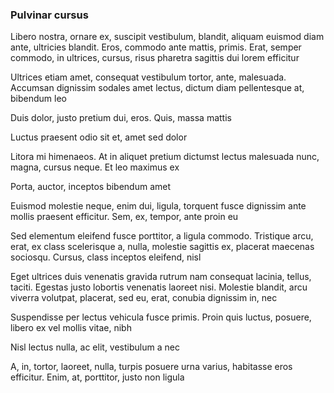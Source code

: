 ### Pulvinar cursus

Libero nostra, ornare ex, suscipit vestibulum, blandit, aliquam euismod diam ante, ultricies blandit. Eros, commodo ante mattis, primis. Erat, semper commodo, in ultrices, cursus, risus pharetra sagittis dui lorem efficitur

Ultrices etiam amet, consequat vestibulum tortor, ante, malesuada. Accumsan dignissim sodales amet lectus, dictum diam pellentesque at, bibendum leo

Duis dolor, justo pretium dui, eros. Quis, massa mattis

Luctus praesent odio sit et, amet sed dolor

Litora mi himenaeos. At in aliquet pretium dictumst lectus malesuada nunc, magna, cursus neque. Et leo maximus ex

Porta, auctor, inceptos bibendum amet

Euismod molestie neque, enim dui, ligula, torquent fusce dignissim ante mollis praesent efficitur. Sem, ex, tempor, ante proin eu

Sed elementum eleifend fusce porttitor, a ligula commodo. Tristique arcu, erat, ex class scelerisque a, nulla, molestie sagittis ex, placerat maecenas sociosqu. Cursus, class inceptos eleifend, nisl

Eget ultrices duis venenatis gravida rutrum nam consequat lacinia, tellus, taciti. Egestas justo lobortis venenatis laoreet nisi. Molestie blandit, arcu viverra volutpat, placerat, sed eu, erat, conubia dignissim in, nec

Suspendisse per lectus vehicula fusce primis. Proin quis luctus, posuere, libero ex vel mollis vitae, nibh

Nisl lectus nulla, ac elit, vestibulum a nec

A, in, tortor, laoreet, nulla, turpis posuere urna varius, habitasse eros efficitur. Enim, at, porttitor, justo non ligula


